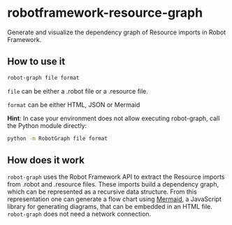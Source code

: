 # robotframework-resource-graph

Generate and visualize the dependency graph of Resource imports in Robot Framework.

## How to use it

```bash
robot-graph file format
```

`file` can be either a .robot file or a .resource file.

`format` can be either HTML, JSON or Mermaid

**Hint**: In case your environment does not allow executing robot-graph, call the Python module directly:

```bash
python -m RobotGraph file format
```

## How does it work

`robot-graph` uses the Robot Framework API to extract the Resource imports from .robot and .resource files. These imports build a dependency graph, which can be represented as a recursive data structure. From this representation one can generate a flow chart using [Mermaid](https://mermaid.js.org/), a JavaScript library for generating diagrams, that can be embedded in an HTML file. `robot-graph` does not need a network connection.

